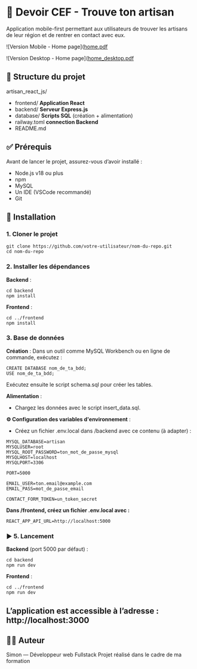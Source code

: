 # 🎲 Devoir CEF - Trouve ton artisan
Application mobile-first permettant aux utilisateurs de trouver les artisans de leur région et de rentrer en contact avec eux.

![Version Mobile - Home page]([home.pdf](https://github.com/user-attachments/files/22464494/home.pdf)

![Version Desktop - Home page]([home_desktop.pdf](https://github.com/user-attachments/files/22464513/home_desktop.pdf)



## 📁 Structure du projet

artisan_react_js/
- frontend/  **Application React**
- backend/  **Serveur Express.js**
- database/  **Scripts SQL** (création + alimentation)
- railway.toml **connection Backend**
- README.md


## ✅ Prérequis
Avant de lancer le projet, assurez-vous d’avoir installé :

- Node.js v18 ou plus
- npm
- MySQL
- Un IDE (VSCode recommandé)
- Git


## 🚀 Installation

### 1. Cloner le projet
``` 
git clone https://github.com/votre-utilisateur/nom-du-repo.git
cd nom-du-repo
```

### 2. Installer les dépendances
**Backend** :
```
cd backend
npm install
```
**Frontend** :
```
cd ../frontend
npm install
```

### 3. Base de données

**Création** :
Dans un outil comme MySQL Workbench ou en ligne de commande, exécutez :

```
CREATE DATABASE nom_de_ta_bdd;
USE nom_de_ta_bdd;
```

Exécutez ensuite le script schema.sql pour créer les tables.

**Alimentation** :
- Chargez les données avec le script insert_data.sql.

**⚙️ Configuration des variables d'environnement** :

- Créez un fichier .env.local dans /backend avec ce contenu (à adapter) :

```
MYSQL_DATABASE=artisan
MYSQLUSER=root
MYSQL_ROOT_PASSWORD=ton_mot_de_passe_mysql
MYSQLHOST=localhost
MYSQLPORT=3306

PORT=5000

EMAIL_USER=ton.email@example.com
EMAIL_PASS=mot_de_passe_email

CONTACT_FORM_TOKEN=un_token_secret
```

**Dans /frontend, créez un fichier .env.local avec :**

```
REACT_APP_API_URL=http://localhost:5000
```

### ▶️ 5. Lancement
**Backend** (port 5000 par défaut) :
```
cd backend
npm run dev
```

**Frontend** :
```
cd ../frontend
npm run dev
```

## L’application est accessible à l’adresse : http://localhost:3000

## 👨‍💻 Auteur
Simon — Développeur web Fullstack
Projet réalisé dans le cadre de ma formation

